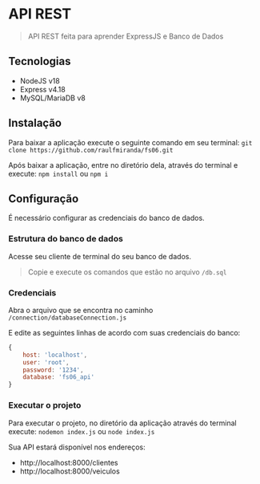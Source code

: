 # API REST
> API REST feita para aprender  ExpressJS e Banco de Dados

## Tecnologias
- NodeJS v18
- Express v4.18
- MySQL/MariaDB v8

## Instalação
Para baixar a aplicação execute o seguinte comando em seu terminal:
`git clone https://github.com/raulfmiranda/fs06.git`

Após baixar a aplicação, entre no diretório dela, através do terminal e execute:
`npm install` ou `npm i`

## Configuração
É necessário configurar as credenciais do banco de dados.

### Estrutura do banco de dados
Acesse seu cliente de terminal do seu banco de dados.

> Copie e execute os comandos que estão no arquivo `/db.sql`

### Credenciais
Abra o arquivo que se encontra no caminho
`/connection/databaseConnection.js`

E edite as seguintes linhas de acordo com suas credenciais do banco:

```js
{
    host: 'localhost',
    user: 'root',
    password: '1234',
    database: 'fs06_api'
}
```

### Executar o projeto
Para executar o projeto, no diretório da aplicação através do terminal execute:
`nodemon index.js` ou `node index.js`

Sua API estará disponível nos endereços:
- http://localhost:8000/clientes
- http://localhost:8000/veiculos
